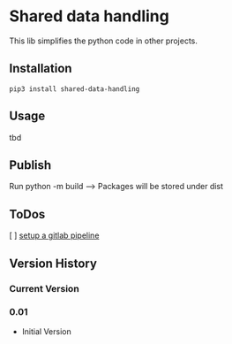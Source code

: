 # Shared data handling
This lib simplifies the python code in other projects.

## Installation
````
pip3 install shared-data-handling
````

## Usage
tbd

## Publish
Run python -m build
--> Packages will be stored under dist



## ToDos
[ ] [setup a gitlab pipeline](https://docs.gitlab.com/ee/user/packages/pypi_repository/)


## Version History
### Current Version
### 0.01
- Initial Version
